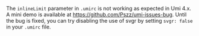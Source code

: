 The `inlineLimit` parameter in `.umirc` is not working as expected in Umi 4.x. A mini demo is available at <https://github.com/Pszz/umi-issues-bug>. Until the bug is fixed, you can try disabling the use of svgr by setting `svgr: false` in your `.umirc` file.
